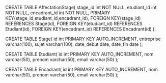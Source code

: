 CREATE TABLE AffectationStage(
    stage_id int NOT NULL,
    etudiant_id int NOT NULL,
    encadrant_id int NOT NULL,
    PRIMARY KEY(stage_id,etudiant_id,encadrant_id),
    FOREIGN KEY(stage_id) REFERENCES Stage(id),
    FOREIGN KEY(etudiant_id) REFERENCES Etudiant(id),
    FOREIGN KEY(encadrant_id) REFERENCES Encadrant(id)
    );

CREATE TABLE Stage(
    id int PRIMARY KEY AUTO_INCREMENT,
    entreprise varchar(100),
    sujet varchar(100),
    date_debut date,
    date_fin date
    );
    
CREATE TABLE Etudiant(
    id int PRIMARY KEY AUTO_INCREMENT,
    nom varchar(50),
    prenom varchar(50),
    email varchar(50)
    );

CREATE TABLE Encadrant(
    id int PRIMARY KEY AUTO_INCREMENT,
    nom varchar(50),
    prenom varchar(50),
    email varchar(50)
    );
